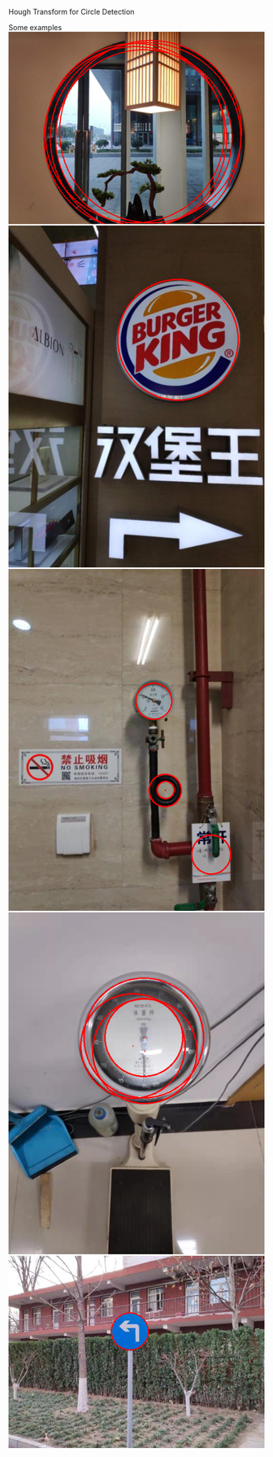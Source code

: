 Hough Transform for Circle Detection 

Some examples 
![](https://github.com/emirhantopcu/bbm418/blob/main/experiment1/results/26Circles.png) 
![](https://github.com/emirhantopcu/bbm418/blob/main/experiment1/results/29Circles.png)
![](https://github.com/emirhantopcu/bbm418/blob/main/experiment1/results/37Circles.png)
![](https://github.com/emirhantopcu/bbm418/blob/main/experiment1/results/38Circles.png)
![](https://github.com/emirhantopcu/bbm418/blob/main/experiment1/results/51Circles.png)
